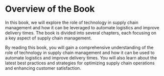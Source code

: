 Overview of the Book
==================================

In this book, we will explore the role of technology in supply chain management and how it can be leveraged to automate logistics and improve delivery times. The book is divided into several chapters, each focusing on a key aspect of supply chain management.

By reading this book, you will gain a comprehensive understanding of the role of technology in supply chain management and how it can be used to automate logistics and improve delivery times. You will also learn about the latest best practices and strategies for optimizing supply chain operations and enhancing customer satisfaction.
